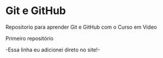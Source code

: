 # Git e GitHub
 Repositorio para aprender Git e GitHub com o Curso em Video
 
 Primeiro repositório
 
 -Essa linha eu adicionei direto no site!-

